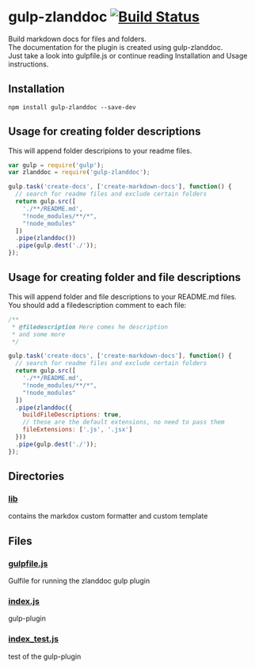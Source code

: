 # gulp-zlanddoc [![Build Status](https://travis-ci.org/zland/gulp-zlanddoc.svg)](https://travis-ci.org/zland/gulp-zlanddoc)  

Build markdown docs for files and folders.  
The documentation for the plugin is created using gulp-zlanddoc.  
Just take a look into gulpfile.js or continue reading Installation and Usage instructions.  

## Installation

`npm install gulp-zlanddoc --save-dev`

## Usage for creating folder descriptions

This will append folder descripions to your readme files.

```javascript
var gulp = require('gulp');
var zlanddoc = require('gulp-zlanddoc');

gulp.task('create-docs', ['create-markdown-docs'], function() {
  // search for readme files and exclude certain folders
  return gulp.src([
    './**/README.md',
    "!node_modules/**/*",
    "!node_modules"
  ])
  .pipe(zlanddoc())
  .pipe(gulp.dest('./'));
});
```

## Usage for creating folder and file descriptions

This will append folder and file descriptions to your README.md files.  
You should add a filedescription comment to each file:  

```javascript
/**
 * @filedescription Here comes he description
 * and some more
 */
```

```javascript
gulp.task('create-docs', ['create-markdown-docs'], function() {
  // search for readme files and exclude certain folders
  return gulp.src([
    './**/README.md',
    "!node_modules/**/*",
    "!node_modules"
  ])
  .pipe(zlanddoc({
    buildFileDescriptions: true,
    // these are the default extensions, no need to pass them
    fileExtensions: ['.js', '.jsx']
  }))
  .pipe(gulp.dest('./'));
});
```


<!-- start generated readme -->

## Directories  

### [lib](lib)  
contains the markdox custom formatter and custom template

## Files  

### [gulpfile.js](gulpfile.js.md)  
Gulfile for running the zlanddoc gulp plugin

### [index.js](index.js.md)  
gulp-plugin

### [index_test.js](index_test.js.md)  
test of the gulp-plugin

<!-- end generated readme -->
